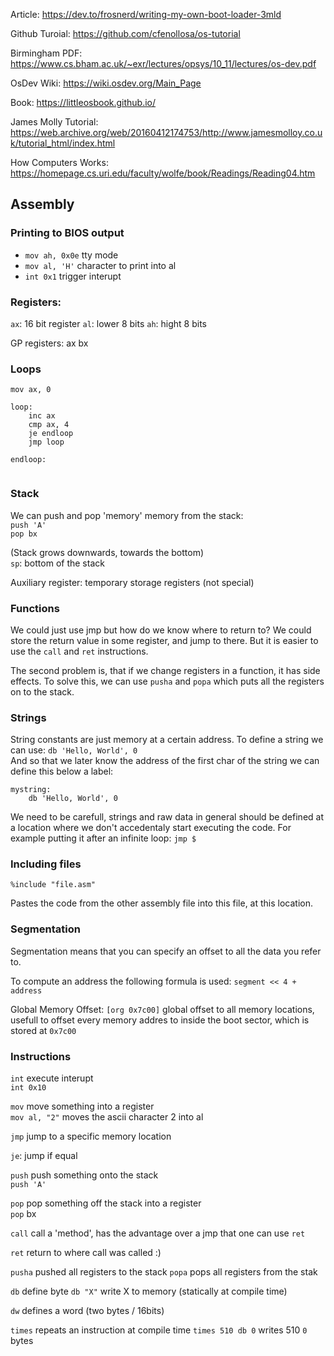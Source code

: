 
Article: https://dev.to/frosnerd/writing-my-own-boot-loader-3mld

Github Turoial: https://github.com/cfenollosa/os-tutorial

Birmingham PDF:  https://www.cs.bham.ac.uk/~exr/lectures/opsys/10_11/lectures/os-dev.pdf

OsDev Wiki: https://wiki.osdev.org/Main_Page

Book: https://littleosbook.github.io/

James Molly Tutorial: https://web.archive.org/web/20160412174753/http://www.jamesmolloy.co.uk/tutorial_html/index.html

How Computers Works: https://homepage.cs.uri.edu/faculty/wolfe/book/Readings/Reading04.htm

## Assembly

### Printing to BIOS output
- `mov ah, 0x0e` tty mode
- `mov al, 'H'` character to print into al
- `int 0x1` trigger interupt

### Registers:
`ax`: 16 bit register
`al`: lower 8 bits
`ah`: hight 8 bits

GP registers:
ax
bx

### Loops
```
mov ax, 0

loop:
    inc ax
    cmp ax, 4
    je endloop
    jmp loop

endloop:


```

### Stack
We can push and pop 'memory' memory from the stack:\
`push 'A'`\
`pop bx` 

(Stack grows downwards, towards the bottom)\
`sp`: bottom of the stack

Auxiliary register: temporary storage registers (not special)

### Functions
We could just use jmp but how do we know where to return to? We could store the return value in some register, and jump to there. But it is easier to use the `call` and `ret` instructions.

The second problem is, that if we change registers in a function, it has side effects. To solve this, we can use `pusha` and `popa` which puts all the registers on to the stack.

### Strings
String constants are just memory at a certain address. To define a string we can use: `db 'Hello, World', 0`\
And so that we later know the address of the first char of the string we can define this below a label:

```
mystring:
    db 'Hello, World', 0
```

We need to be carefull, strings and raw data in general should be defined at a location where we don't accedentaly start executing the code. For example putting it after an infinite loop: `jmp $`

### Including files
`%include "file.asm"`

Pastes the code from the other assembly file into this file, at this location.


### Segmentation
Segmentation means that you can specify an offset to all the data you refer to.

To compute an address the following formula is used: `segment << 4 + address`

Global Memory Offset:
`[org 0x7c00]` global offset to all memory locations, usefull to offset every memory addres to inside the boot sector, which is stored at `0x7c00`


### Instructions

`int` execute interupt\
`int 0x10` 

`mov` move something into a register\
`mov al, "2"` moves the ascii character 2 into al

`jmp` jump to a specific memory location

`je`: jump if equal

`push` push something onto the stack\
`push 'A'`

`pop` pop something off the stack into a register\
`pop` bx

`call` call a 'method', has the advantage over a jmp that one can use `ret`

`ret` return to where call was called :)

`pusha` pushed all registers to the stack
`popa` pops all registers from the stak

`db` define byte
`db "X"` write X to memory (statically at compile time) 

`dw` defines a word (two bytes / 16bits)

`times` repeats an instruction at compile time
`times 510 db 0` writes 510 `0` bytes